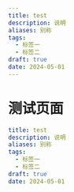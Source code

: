 ```yaml
---
title: test
description: 说明
aliases: 别称
tags: 
  - 标签一
  - 标签二
draft: true
date: 2024-05-01
---
```




# 测试页面

```yaml
title: test
description: 说明
aliases: 别称
tags: 
  - 标签一
  - 标签二
draft: true
date: 2024-05-01
```


